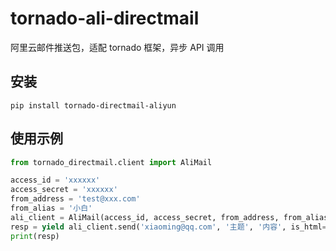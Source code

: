# tornado-ali-directmail
阿里云邮件推送包，适配 tornado 框架，异步 API 调用

## 安装
`pip install tornado-directmail-aliyun`

## 使用示例
```python
from tornado_directmail.client import AliMail

access_id = 'xxxxxx'
access_secret = 'xxxxxx'
from_address = 'test@xxx.com'
from_alias = '小白'
ali_client = AliMail(access_id, access_secret, from_address, from_alias, region="hangzhou") # 可选的 region: hangzhou | singapore | sydney
resp = yield ali_client.send('xiaoming@qq.com', '主题', '内容', is_html=False) # 默认为纯文本内容
print(resp)
```